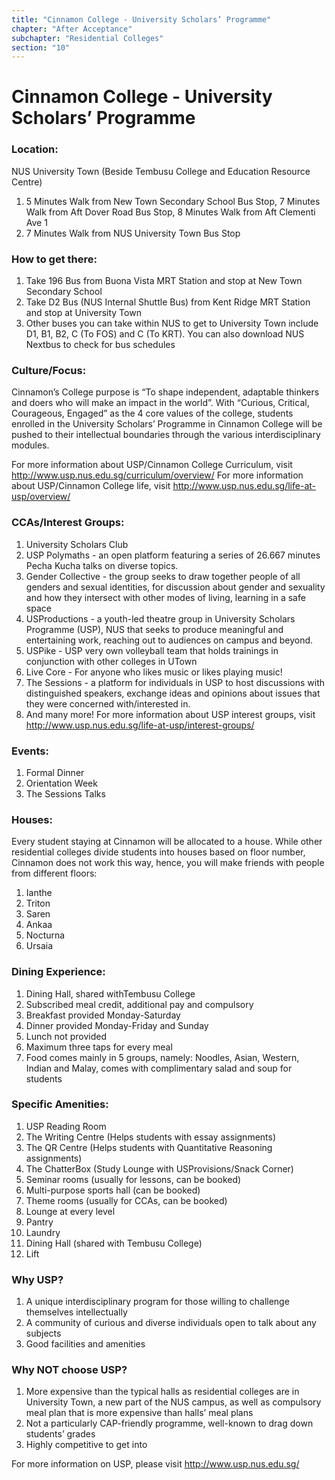 ```yaml
---
title: "Cinnamon College - University Scholars’ Programme"
chapter: "After Acceptance"
subchapter: "Residential Colleges"
section: "10"
---
```


# Cinnamon College - University Scholars’ Programme

### Location:

NUS University Town (Beside Tembusu College and Education Resource Centre)

1. 5 Minutes Walk from New Town Secondary School Bus Stop, 7 Minutes Walk from Aft Dover Road Bus Stop, 8 Minutes Walk from Aft Clementi Ave 1
2. 7 Minutes Walk from NUS University Town Bus Stop

### How to get there:

1. Take 196 Bus from Buona Vista MRT Station and stop at New Town Secondary School
2. Take D2 Bus (NUS Internal Shuttle Bus) from Kent Ridge MRT Station and stop at University Town
3. Other buses you can take within NUS to get to University Town include D1, B1, B2, C (To FOS) and C (To KRT). You can also download NUS Nextbus to check for bus schedules

### Culture/Focus:

Cinnamon’s College purpose is “To shape independent, adaptable thinkers and doers who will make an impact in the world”. With “Curious, Critical, Courageous, Engaged” as the 4 core values of the college, students enrolled in the University Scholars’ Programme in Cinnamon College will be pushed to their intellectual boundaries through the various interdisciplinary modules.

For more information about USP/Cinnamon College Curriculum, visit http://www.usp.nus.edu.sg/curriculum/overview/
For more information about USP/Cinnamon College life, visit http://www.usp.nus.edu.sg/life-at-usp/overview/

### CCAs/Interest Groups:

1. University Scholars Club
2. USP Polymaths - an open platform featuring a series of 26.667 minutes Pecha Kucha talks on diverse topics.
3. Gender Collective - the group seeks to draw together people of all genders and sexual identities, for discussion about gender and sexuality and how they intersect with other modes of living, learning in a safe space
4. USProductions - a youth-led theatre group in University Scholars Programme (USP), NUS that seeks to produce meaningful and entertaining work, reaching out to audiences on campus and beyond.
5. USPike - USP very own volleyball team that holds trainings in conjunction with other colleges in UTown
6. Live Core - For anyone who likes music or likes playing music!
7. The Sessions - a platform for individuals in USP to host discussions with distinguished speakers, exchange ideas and opinions about issues that they were concerned with/interested in.
8. And many more!
   For more information about USP interest groups, visit http://www.usp.nus.edu.sg/life-at-usp/interest-groups/

### Events:

1. Formal Dinner
2. Orientation Week
3. The Sessions Talks

### Houses:

Every student staying at Cinnamon will be allocated to a house. While other residential colleges divide students into houses based on floor number, Cinnamon does not work this way, hence, you will make friends with people from different floors:

1. Ianthe
2. Triton
3. Saren
4. Ankaa
5. Nocturna
6. Ursaia

### Dining Experience:

1. Dining Hall, shared withTembusu College
2. Subscribed meal credit, additional pay and compulsory
3. Breakfast provided Monday-Saturday
4. Dinner provided Monday-Friday and Sunday
5. Lunch not provided
6. Maximum three taps for every meal
7. Food comes mainly in 5 groups, namely: Noodles, Asian, Western, Indian and Malay, comes with complimentary salad and soup for students

### Specific Amenities:

1. USP Reading Room
2. The Writing Centre (Helps students with essay assignments)
3. The QR Centre (Helps students with Quantitative Reasoning assignments)
4. The ChatterBox (Study Lounge with USProvisions/Snack Corner)
5. Seminar rooms (usually for lessons, can be booked)
6. Multi-purpose sports hall (can be booked)
7. Theme rooms (usually for CCAs, can be booked)
8. Lounge at every level
9. Pantry
10. Laundry
11. Dining Hall (shared with Tembusu College)
12. Lift

### Why USP?

1. A unique interdisciplinary program for those willing to challenge themselves intellectually
2. A community of curious and diverse individuals open to talk about any subjects
3. Good facilities and amenities

### Why NOT choose USP?

1. More expensive than the typical halls as residential colleges are in University Town, a new part of the NUS campus, as well as compulsory meal plan that is more expensive than halls’ meal plans
2. Not a particularly CAP-friendly programme, well-known to drag down students’ grades
3. Highly competitive to get into

For more information on USP, please visit http://www.usp.nus.edu.sg/
